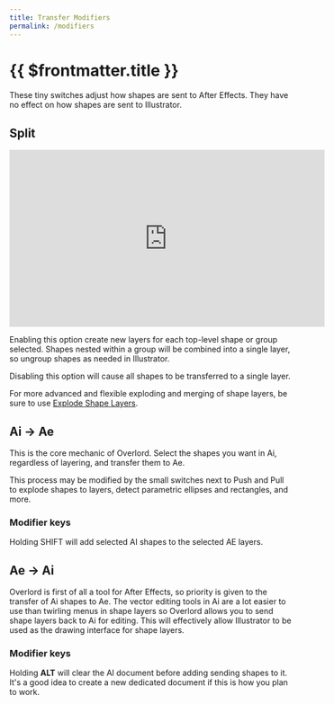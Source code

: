 ```yaml
---
title: Transfer Modifiers
permalink: /modifiers
---
```


# {{ $frontmatter.title }}

These tiny switches adjust how shapes are sent to After Effects. They have no effect on how shapes are sent to Illustrator.

## Split

<iframe width="560" height="315" src="https://www.youtube.com/embed/vfRHG_MywpE" frameborder="0" allow="accelerometer; autoplay; encrypted-media; gyroscope; picture-in-picture" allowfullscreen></iframe>

Enabling this option create new layers for each top-level shape or group selected. Shapes nested within a group will be combined into a single layer, so ungroup shapes as needed in Illustrator.

Disabling this option will cause all shapes to be transferred to a single layer.

For more advanced and flexible exploding and merging of shape layers, be sure to use <a href="https://aescripts.com/explode-shape-layers/" target="_blank">Explode Shape Layers</a>.



## Ai → Ae

This is the core mechanic of Overlord. Select the shapes you want in Ai, regardless of layering, and transfer them to Ae. 

This process may be modified by the small switches next to Push and Pull to explode shapes to layers, detect parametric ellipses and rectangles, and more. 

### Modifier keys
Holding SHIFT will add selected AI shapes to the selected AE layers.


## Ae → Ai
Overlord is first of all a tool for After Effects, so priority is given to the transfer of Ai shapes to Ae. The vector editing tools in Ai are a lot easier to use than twirling menus in shape layers so Overlord allows you to send shape layers back to Ai for editing. This will effectively allow Illustrator to be used as the drawing interface for shape layers. 

### Modifier keys

Holding **ALT** will clear the AI document before adding sending shapes to it. It's a good idea to create a new dedicated document if this is how you plan to work. 